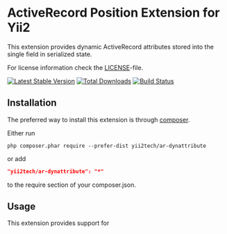 ActiveRecord Position Extension for Yii2
========================================

This extension provides dynamic ActiveRecord attributes stored into the single field in serialized state.

For license information check the [LICENSE](LICENSE.md)-file.

[![Latest Stable Version](https://poser.pugx.org/yii2tech/ar-dynattribute/v/stable.png)](https://packagist.org/packages/yii2tech/ar-dynattribute)
[![Total Downloads](https://poser.pugx.org/yii2tech/ar-dynattribute/downloads.png)](https://packagist.org/packages/yii2tech/ar-dynattribute)
[![Build Status](https://travis-ci.org/yii2tech/ar-dynattribute.svg?branch=master)](https://travis-ci.org/yii2tech/ar-dynattribute)


Installation
------------

The preferred way to install this extension is through [composer](http://getcomposer.org/download/).

Either run

```
php composer.phar require --prefer-dist yii2tech/ar-dynattribute
```

or add

```json
"yii2tech/ar-dynattribute": "*"
```

to the require section of your composer.json.


Usage
-----

This extension provides support for 